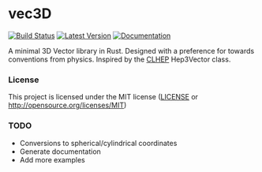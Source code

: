 # vec3D

[![Build Status](https://travis-ci.org/jaredvann/vec3D.svg?branch=master)](https://travis-ci.org/jaredvann/vec3D)
[![Latest Version](https://img.shields.io/crates/v/vec3D.svg)](https://crates.io/crates/vec3D)
[![Documentation](https://docs.rs/vec3D/badge.svg)](https://docs.rs/vec3D)

A minimal 3D Vector library in Rust. Designed with a preference for towards conventions from physics. Inspired by the [CLHEP](http://proj-clhep.web.cern.ch/proj-clhep/) Hep3Vector class.


### License

This project is licensed under the MIT license ([LICENSE](LICENSE) or http://opensource.org/licenses/MIT)


### TODO

 - Conversions to spherical/cylindrical coordinates
 - Generate documentation
 - Add more examples
